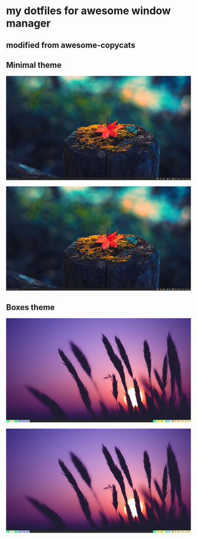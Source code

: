 # my dotfiles for awesome window manager

## modified from awesome-copycats

## Minimal theme
![minimal](https://github.com/anhsirk0/awesome-config/blob/master/screenshots/minimal1.png)

![minimal](https://github.com/anhsirk0/awesome-config/blob/master/screenshots/minimal1.png)

## Boxes theme
![boxes](https://github.com/anhsirk0/awesome-config/blob/master/screenshots/boxes1.png)

![boxes](https://github.com/anhsirk0/awesome-config/blob/master/screenshots/boxes1.png)

